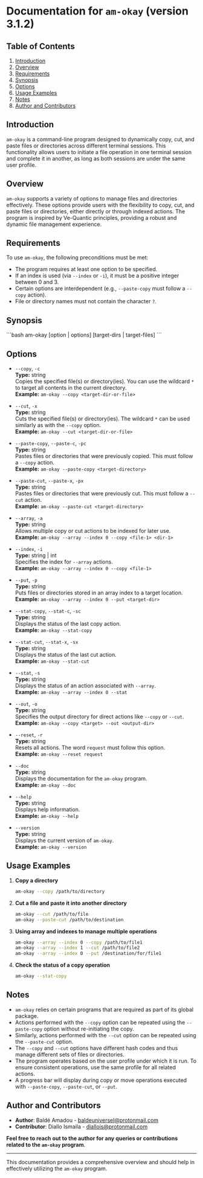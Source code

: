 
# Documentation for `am-okay` (version 3.1.2)

## Table of Contents

1. [Introduction](#introduction)
2. [Overview](#overview)
3. [Requirements](#requirements)
4. [Synopsis](#synopsis)
5. [Options](#options)
6. [Usage Examples](#usage-examples)
7. [Notes](#notes)
8. [Author and Contributors](#author-and-contributors)

## Introduction

`am-okay` is a command-line program designed to dynamically copy, cut, and paste files or directories across different terminal sessions. This functionality allows users to initiate a file operation in one terminal session and complete it in another, as long as both sessions are under the same user profile.

## Overview

`am-okay` supports a variety of options to manage files and directories effectively. These options provide users with the flexibility to copy, cut, and paste files or directories, either directly or through indexed actions. The program is inspired by Ve-Quantic principles, providing a robust and dynamic file management experience.

## Requirements

To use `am-okay`, the following preconditions must be met:

- The program requires at least one option to be specified.
- If an index is used (via `--index` or `-i`), it must be a positive integer between 0 and 3.
- Certain options are interdependent (e.g., `--paste-copy` must follow a `--copy` action).
- File or directory names must not contain the character `?`.

## Synopsis

\`\`\`bash
am-okay [option | options] [target-dirs | target-files]
\`\`\`

## Options

- `--copy`, `-c`  
  **Type:** string  
  Copies the specified file(s) or directory(ies). You can use the wildcard `*` to target all contents in the current directory.  
  **Example:** `am-okay --copy <target-dir-or-file>`

- `--cut`, `-x`  
  **Type:** string  
  Cuts the specified file(s) or directory(ies). The wildcard `*` can be used similarly as with the `--copy` option.  
  **Example:** `am-okay --cut <target-dir-or-file>`

- `--paste-copy`, `--paste-c`, `-pc`  
  **Type:** string  
  Pastes files or directories that were previously copied. This must follow a `--copy` action.  
  **Example:** `am-okay --paste-copy <target-directory>`

- `--paste-cut`, `--paste-x`, `-px`  
  **Type:** string  
  Pastes files or directories that were previously cut. This must follow a `--cut` action.  
  **Example:** `am-okay --paste-cut <target-directory>`

- `--array`, `-a`  
  **Type:** string  
  Allows multiple copy or cut actions to be indexed for later use.  
  **Example:** `am-okay --array --index 0 --copy <file-1> <dir-1>`

- `--index`, `-i`  
  **Type:** string | int  
  Specifies the index for `--array` actions.  
  **Example:** `am-okay --array --index 0 --copy <file-1>`

- `--put`, `-p`  
  **Type:** string  
  Puts files or directories stored in an array index to a target location.  
  **Example:** `am-okay --array --index 0 --put <target-dir>`

- `--stat-copy`, `--stat-c`, `-sc`  
  **Type:** string  
  Displays the status of the last copy action.  
  **Example:** `am-okay --stat-copy`

- `--stat-cut`, `--stat-x`, `-sx`  
  **Type:** string  
  Displays the status of the last cut action.  
  **Example:** `am-okay --stat-cut`

- `--stat`, `-s`  
  **Type:** string  
  Displays the status of an action associated with `--array`.  
  **Example:** `am-okay --array --index 0 --stat`

- `--out`, `-o`  
  **Type:** string  
  Specifies the output directory for direct actions like `--copy` or `--cut`.  
  **Example:** `am-okay --copy <target> --out <output-dir>`

- `--reset`, `-r`  
  **Type:** string  
  Resets all actions. The word `request` must follow this option.  
  **Example:** `am-okay --reset request`

- `--doc`  
  **Type:** string  
  Displays the documentation for the `am-okay` program.  
  **Example:** `am-okay --doc`

- `--help`  
  **Type:** string  
  Displays help information.  
  **Example:** `am-okay --help`

- `--version`  
  **Type:** string  
  Displays the current version of `am-okay`.  
  **Example:** `am-okay --version`

## Usage Examples

1. **Copy a directory**  
   ```bash
   am-okay --copy /path/to/directory
   ```

2. **Cut a file and paste it into another directory**  
   ```bash
   am-okay --cut /path/to/file
   am-okay --paste-cut /path/to/destination
   ```

3. **Using array and indexes to manage multiple operations**  
   ```bash
   am-okay --array --index 0 --copy /path/to/file1
   am-okay --array --index 1 --cut /path/to/file2
   am-okay --array --index 0 --put /destination/for/file1
   ```

4. **Check the status of a copy operation**  
   ```bash
   am-okay --stat-copy
   ```

## Notes

- `am-okay` relies on certain programs that are required as part of its global package.
- Actions performed with the `--copy` option can be repeated using the `--paste-copy` option without re-initiating the copy.
- Similarly, actions performed with the `--cut` option can be repeated using the `--paste-cut` option.
- The `--copy` and `--cut` options have different hash codes and thus manage different sets of files or directories.
- The program operates based on the user profile under which it is run. To ensure consistent operations, use the same profile for all related actions.
- A progress bar will display during copy or move operations executed with `--paste-copy`, `--paste-cut`, or `--put`.

## Author and Contributors

- **Author**: Baldé Amadou - [baldeuniversel@protonmail.com](mailto:baldeuniversel@protonmail.com)
- **Contributor**: Diallo Ismaila - [diallois@protonmail.com](mailto:diallois@protonmail.com)

**Feel free to reach out to the author for any queries or contributions related to the `am-okay` program**.

---

This documentation provides a comprehensive overview and should help in effectively utilizing the `am-okay` program.

